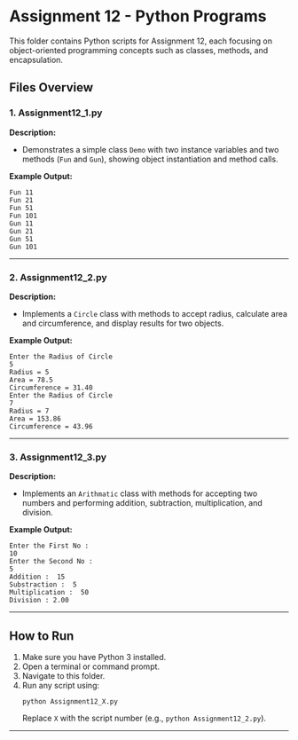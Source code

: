 # Assignment 12 - Python Programs

This folder contains Python scripts for Assignment 12, each focusing on object-oriented programming concepts such as classes, methods, and encapsulation.

## Files Overview

### 1. Assignment12_1.py

**Description:**  
- Demonstrates a simple class `Demo` with two instance variables and two methods (`Fun` and `Gun`), showing object instantiation and method calls.

**Example Output:**
```
Fun 11
Fun 21
Fun 51
Fun 101
Gun 11
Gun 21
Gun 51
Gun 101
```

---

### 2. Assignment12_2.py

**Description:**  
- Implements a `Circle` class with methods to accept radius, calculate area and circumference, and display results for two objects.

**Example Output:**
```
Enter the Radius of Circle
5
Radius = 5
Area = 78.5
Circumference = 31.40
Enter the Radius of Circle
7
Radius = 7
Area = 153.86
Circumference = 43.96
```

---

### 3. Assignment12_3.py

**Description:**  
- Implements an `Arithmatic` class with methods for accepting two numbers and performing addition, subtraction, multiplication, and division.

**Example Output:**
```
Enter the First No :
10
Enter the Second No :
5
Addition :  15
Substraction :  5
Multiplication :  50
Division : 2.00
```

---

## How to Run

1. Make sure you have Python 3 installed.
2. Open a terminal or command prompt.
3. Navigate to this folder.
4. Run any script using:
   ```
   python Assignment12_X.py
   ```
   Replace `X` with the script number (e.g., `python Assignment12_2.py`).

---
